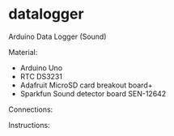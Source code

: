 # datalogger

Arduino Data Logger (Sound)

Material:
- Arduino Uno
- RTC DS3231
- Adafruit MicroSD card breakout board+
- Sparkfun Sound detector board SEN-12642


Connections:


Instructions:
